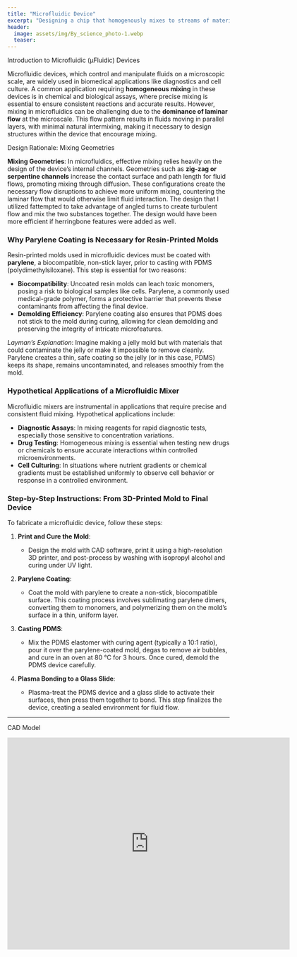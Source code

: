 ```yaml
---
title: "Microfluidic Device"
excerpt: "Designing a chip that homogenously mixes to streams of material together"
header:
  image: assets/img/By_science_photo-1.webp
  teaser: 
---
```


Introduction to Microfluidic (µFluidic) Devices

Microfluidic devices, which control and manipulate fluids on a microscopic scale, are widely used in biomedical applications like diagnostics and cell culture. A common application requiring **homogeneous mixing** in these devices is in chemical and biological assays, where precise mixing is essential to ensure consistent reactions and accurate results. However, mixing in microfluidics can be challenging due to the **dominance of laminar flow** at the microscale. This flow pattern results in fluids moving in parallel layers, with minimal natural intermixing, making it necessary to design structures within the device that encourage mixing.

Design Rationale: Mixing Geometries

**Mixing Geometries**: In microfluidics, effective mixing relies heavily on the design of the device’s internal channels. Geometries such as **zig-zag or serpentine channels** increase the contact surface and path length for fluid flows, promoting mixing through diffusion. These configurations create the necessary flow disruptions to achieve more uniform mixing, countering the laminar flow that would otherwise limit fluid interaction. The design that I utilized fattempted to take advantage of angled turns to create turbulent flow and mix the two substances together. The design would have been more efficient if herringbone features were added as well.

### Why Parylene Coating is Necessary for Resin-Printed Molds

Resin-printed molds used in microfluidic devices must be coated with **parylene**, a biocompatible, non-stick layer, prior to casting with PDMS (polydimethylsiloxane). This step is essential for two reasons:
  - **Biocompatibility**: Uncoated resin molds can leach toxic monomers, posing a risk to biological samples like cells. Parylene, a commonly used medical-grade polymer, forms a protective barrier that prevents these contaminants from affecting the final device.
  - **Demolding Efficiency**: Parylene coating also ensures that PDMS does not stick to the mold during curing, allowing for clean demolding and preserving the integrity of intricate microfeatures. 

*Layman’s Explanation*: Imagine making a jelly mold but with materials that could contaminate the jelly or make it impossible to remove cleanly. Parylene creates a thin, safe coating so the jelly (or in this case, PDMS) keeps its shape, remains uncontaminated, and releases smoothly from the mold.

### Hypothetical Applications of a Microfluidic Mixer

Microfluidic mixers are instrumental in applications that require precise and consistent fluid mixing. Hypothetical applications include:
  - **Diagnostic Assays**: In mixing reagents for rapid diagnostic tests, especially those sensitive to concentration variations.
  - **Drug Testing**: Homogeneous mixing is essential when testing new drugs or chemicals to ensure accurate interactions within controlled microenvironments.
  - **Cell Culturing**: In situations where nutrient gradients or chemical gradients must be established uniformly to observe cell behavior or response in a controlled environment.

### Step-by-Step Instructions: From 3D-Printed Mold to Final Device

To fabricate a microfluidic device, follow these steps:

1. **Print and Cure the Mold**:
   - Design the mold with CAD software, print it using a high-resolution 3D printer, and post-process by washing with isopropyl alcohol and curing under UV light.

2. **Parylene Coating**:
   - Coat the mold with parylene to create a non-stick, biocompatible surface. This coating process involves sublimating parylene dimers, converting them to monomers, and polymerizing them on the mold’s surface in a thin, uniform layer.

3. **Casting PDMS**:
   - Mix the PDMS elastomer with curing agent (typically a 10:1 ratio), pour it over the parylene-coated mold, degas to remove air bubbles, and cure in an oven at 80 °C for 3 hours. Once cured, demold the PDMS device carefully.

4. **Plasma Bonding to a Glass Slide**:
   - Plasma-treat the PDMS device and a glass slide to activate their surfaces, then press them together to bond. This step finalizes the device, creating a sealed environment for fluid flow.

---

CAD Model
<iframe src="https://vanderbilt643.autodesk360.com/shares/public/SH286ddQT78850c0d8a440333171449b7c82?mode=embed" width="640" height="480" allowfullscreen="true" webkitallowfullscreen="true" mozallowfullscreen="true"  frameborder="0"></iframe>


